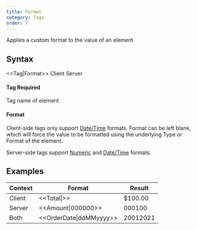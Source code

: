```yaml
---
title: Format
category: Tags
order: 7
---
```


Applies a custom format to the value of an element

## Syntax

&lt;&lt;Tag\|Format&gt;&gt; <span class="badge platform">Client</span>&nbsp;<span class="badge platform">Server</span>

#### Tag <span class="badge platform">Required</span>
Tag name of element

#### Format

Client-side tags only support [Date/Time](https://docs.microsoft.com/en-us/dotnet/standard/base-types/custom-date-and-time-format-strings) formats. Format can be left blank, which will force the value to be formatted using the underlying Type or Format of the element.

Server-side tags support [Numeric](https://docs.microsoft.com/en-us/dotnet/standard/base-types/custom-numeric-format-strings) and [Date/Time](https://docs.microsoft.com/en-us/dotnet/standard/base-types/custom-date-and-time-format-strings) formats.

## Examples

|Context|Format|Result|
|---|---|---|
|Client|&lt;&lt;Total\|&gt;&gt;|$100.00|
|Server|&lt;&lt;Amount\|000000&gt;&gt;|000100|
|Both|&lt;&lt;OrderDate\|ddMMyyyy&gt;&gt;|20012021|
